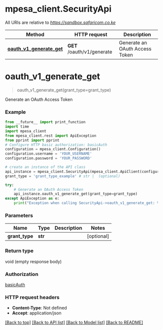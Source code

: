 # mpesa_client.SecurityApi

All URIs are relative to *https://sandbox.safaricom.co.ke*

Method | HTTP request | Description
------------- | ------------- | -------------
[**oauth_v1_generate_get**](SecurityApi.md#oauth_v1_generate_get) | **GET** /oauth/v1/generate | Generate an OAuth Access Token

# **oauth_v1_generate_get**
> oauth_v1_generate_get(grant_type=grant_type)

Generate an OAuth Access Token

### Example
```python
from __future__ import print_function
import time
import mpesa_client
from mpesa_client.rest import ApiException
from pprint import pprint
# Configure HTTP basic authorization: basicAuth
configuration = mpesa_client.Configuration()
configuration.username = 'YOUR_USERNAME'
configuration.password = 'YOUR_PASSWORD'

# create an instance of the API class
api_instance = mpesa_client.SecurityApi(mpesa_client.ApiClient(configuration))
grant_type = 'grant_type_example' # str |  (optional)

try:
    # Generate an OAuth Access Token
    api_instance.oauth_v1_generate_get(grant_type=grant_type)
except ApiException as e:
    print("Exception when calling SecurityApi->oauth_v1_generate_get: %s\n" % e)
```

### Parameters

Name | Type | Description  | Notes
------------- | ------------- | ------------- | -------------
 **grant_type** | **str**|  | [optional] 

### Return type

void (empty response body)

### Authorization

[basicAuth](../README.md#basicAuth)

### HTTP request headers

 - **Content-Type**: Not defined
 - **Accept**: application/json

[[Back to top]](#) [[Back to API list]](../README.md#documentation-for-api-endpoints) [[Back to Model list]](../README.md#documentation-for-models) [[Back to README]](../README.md)

